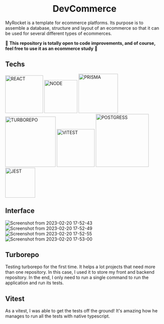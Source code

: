 <html>   
<h1 align="center">
    DevCommerce
</h1>

MyRocket is a template for ecommerce platforms. Its purpose is to assemble a database, structure and layout of an ecommerce so that it can be used for several different types of ecommerces.

🚨 **This repository is totally open to code improvements, and of course, feel free to use it as an ecommerce study** 🚨 

## Techs
<div>
    <img alt="REACT" width="120" src="https://img.shields.io/badge/next.js-61DAFB?style=for-the-badge&logo=next.js&logoColor=black"/>
    <img alt="NODE" width="105" src="https://img.shields.io/badge/node-000?style=for-the-badge&logo=node.js&logoColor=green"/>
    <img alt="PRISMA" width="125" src="https://img.shields.io/badge/prisma-fff?style=for-the-badge&logo=prisma&logoColor=black"/>
    <img alt="TURBOREPO" width="160" src="https://img.shields.io/badge/turborepo-fff?style=for-the-badge&logo=turborepo&logoColor=black"/>
    <img alt="VITEST" width="120" src="https://img.shields.io/badge/vitest-fff?style=for-the-badge&logo=vitest&logoColor=black"/>
    <img alt="POSTGRESS" width="168" src="https://camo.githubusercontent.com/95a15266c9b093e9070410fa62c8dcba6611e79edd738e0ded7ec5b52541d6c4/68747470733a2f2f696d672e736869656c64732e696f2f7374617469632f76313f7374796c653d666f722d7468652d6261646765266d6573736167653d506f737467726553514c26636f6c6f723d343136394531266c6f676f3d506f737467726553514c266c6f676f436f6c6f723d464646464646266c6162656c3d"/>
 </div>
 <img alt="JEST" width="95" src="https://camo.githubusercontent.com/a3c759b03851724d698cf6880e546dc47d402f08aa3c48b716279118117c0736/68747470733a2f2f696d672e736869656c64732e696f2f7374617469632f76313f7374796c653d666f722d7468652d6261646765266d6573736167653d4a65737426636f6c6f723d433231333235266c6f676f3d4a657374266c6f676f436f6c6f723d464646464646266c6162656c3d"/>

## Interface
![Screenshot from 2023-02-20 17-52-43](https://user-images.githubusercontent.com/77704994/220197671-79eb4b29-f474-4c5e-9853-8048a18ab65a.png)
![Screenshot from 2023-02-20 17-52-49](https://user-images.githubusercontent.com/77704994/220197682-978aaeff-2d90-4ae4-a830-eee6146a774f.png)
![Screenshot from 2023-02-20 17-52-55](https://user-images.githubusercontent.com/77704994/220197688-b57cc5f8-1c98-4478-9ff2-9862835ef0de.png)
![Screenshot from 2023-02-20 17-53-00](https://user-images.githubusercontent.com/77704994/220197691-899437e7-8b3e-4c29-b2d7-836a13ad199a.png)


## Turborepo

Testing turborepo for the first time. It helps a lot projects that need more than one repository. In this case, I used it to store my front and backend repository. In the end, I only need to run a single command to run the application and run its tests.

## Vitest 

As a vitest, I was able to get the tests off the ground! It's amazing how he manages to run all the tests with native typescript.


</html>   
